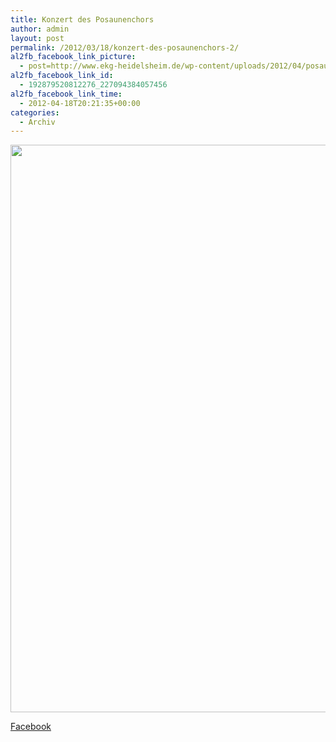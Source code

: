 ```yaml
---
title: Konzert des Posaunenchors
author: admin
layout: post
permalink: /2012/03/18/konzert-des-posaunenchors-2/
al2fb_facebook_link_picture:
  - post=http://www.ekg-heidelsheim.de/wp-content/uploads/2012/04/posaunenchor-721x1024.png
al2fb_facebook_link_id:
  - 192879520812276_227094384057456
al2fb_facebook_link_time:
  - 2012-04-18T20:21:35+00:00
categories:
  - Archiv
---
```

[<img src="http://www.ekg-heidelsheim.de/wp-content/uploads/2012/04/posaunenchor-721x1024.png" alt="" title="posaunenchor" width="640" height="908" class="alignright size-large wp-image-814" />][1]

<div class="al2fb_anchor">
  <a href="http://www.facebook.com/permalink.php?story_fbid=227094384057456&id=192879520812276" target="_blank">Facebook</div></a>

 [1]: http://www.ekg-heidelsheim.de/wp-content/uploads/2012/04/posaunenchor.png
